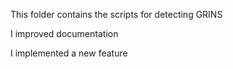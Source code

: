 This folder contains the scripts for detecting GRINS

I improved documentation


I implemented a new feature
